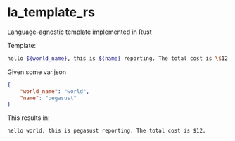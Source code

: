 # la_template_rs

Language-agnostic template implemented in Rust

Template:

```bash
hello ${world_name}, this is ${name} reporting. The total cost is \$12.
```

Given some var.json

```json
{
    "world_name": "world",
    "name": "pegasust"
}
```

This results in:

```text
hello world, this is pegasust reporting. The total cost is $12.
```
